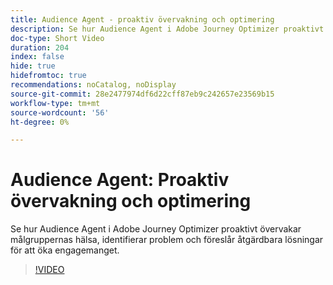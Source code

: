 ```yaml
---
title: Audience Agent - proaktiv övervakning och optimering
description: Se hur Audience Agent i Adobe Journey Optimizer proaktivt övervakar målgruppernas hälsa, identifierar problem och föreslår åtgärdbara lösningar för att öka engagemanget.
doc-type: Short Video
duration: 204
index: false
hide: true
hidefromtoc: true
recommendations: noCatalog, noDisplay
source-git-commit: 28e2477974df6d22cff87eb9c242657e23569b15
workflow-type: tm+mt
source-wordcount: '56'
ht-degree: 0%

---
```



# Audience Agent: Proaktiv övervakning och optimering

Se hur Audience Agent i Adobe Journey Optimizer proaktivt övervakar målgruppernas hälsa, identifierar problem och föreslår åtgärdbara lösningar för att öka engagemanget.

<!-- 62_S653_3442539_203_audience-agent-proactive-monitoring-and-optimization -->
>[!VIDEO](https://video.tv.adobe.com/v/3458192/?learn=on&enablevpops=true)
